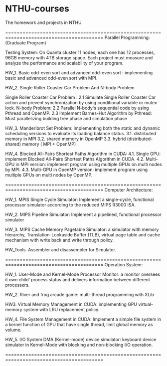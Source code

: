 # NTHU-courses
The homework and projects in NTHU

========================================================================================
Parallel Programming: (Graduate Program)

Testing System: On Quanta cluster 11 nodes, each one has 12 processes, 96GB memory with 4TB storage space.
Each project must measure and analyze the performance and scalability of your program.

HW_1. Basic odd-even sort and advanced odd-even sort : implementing basic and advanced odd-even sort with MPI.

HW_2. Single Roller Coaster Car Problem And N-body Problem</p>
  Single Roller Coaster Car Problem  : 
  2.1 Simulate Single Roller Coaster Car action and prevent synchronization by using conditional variable or mutex lock.
  N-body Problem:
  2.2 Parallel N-body's sequential code by using Pthread and OpenMP.
  2.3 Implement Barnes-Hut Algorithm by Pthread: Must parallelizing building tree phase and simulation phase

HW_3. Manderlbrot Set Problem: Implementing both the static and dynamic scheduling versions to evaluate its loading balance status.
   3.1. distributed memory in MPI 
   3.2. shared memory in OpenMP
   3.3. hybrid (distributed-shared) memory ( MPI + OpenMP)

HW_4. Blocked All-Pairs Shortest Paths Algorithm in CUDA:
   4.1. Single GPU: 
        implement Blocked All-Pairs Shortest Paths Algorithm in CUDA.
   4.2. Multi-GPU in MPI version: 
        implement program using multiple GPUs on multi nodes by MPI.
   4.3. Multi-GPU in OpenMP version: 
        implement program using multiple GPUs on multi nodes by OpenMP.
  
========================================================================================
Computer Architecture:

HW_1. MPIS Single Cycle Simulator: Implement a single-cycle, functional processor simulator according to the reduced MIPS R3000 ISA. 

HW_2. MIPS Pipeline Simulator: Implement a pipelined, functional processor simulator 

HW_3. MIPS Cache Memory Pagetable Simulator: a simulator with memory hierarchy, Translation-Lookaside Buffer (TLB), virtual page table and cache mechanism with write back and write through policy. 

HW_Tools. Assembler and disassembler for Simulator.

========================================================================================
Operation System:

HW_1. User-Mode and Kernel-Mode Processor Monitor: a monitor oversees it own child’ process status and delivers information between different processers.

HW_2. River and frog arcade game: multi-thread programming with XLib

HW3. Virtual Memory Management in CUDA: implementing GPU virtual-memory system with LRU replacement policy.

HW_4. File System Management in CUDA: Implement a simple file system in a kernel function of GPU that have single thread, limit global memory as volume.

HW_5. I/O System DMA (Kernel-mode) device simulator: keyboard device simulator in Kernel-Mode with blocking and non-blocking I/O operation.

========================================================================================
